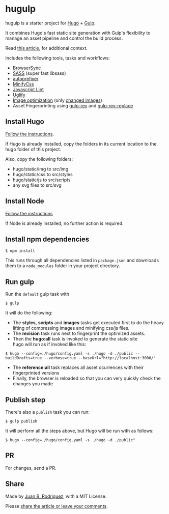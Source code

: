hugulp
======

hugulp is a starter project for [Hugo](http://gohugo.io) + [Gulp](http://gulpjs.com).

It combines Hugo's fast static site generation with Gulp's flexibility to manage an asset pipeline and control the build process.

Read [this article](http://jbrodriguez.io/mobile-friendly-website-2/), for additional context.

Includes the following tools, tasks and workflows:

- [BrowserSync](http://www.browsersync.io/)
- [SASS](http://sass-lang.com/) (super fast libsass)
- [autoprefixer](https://github.com/sindresorhus/gulp-autoprefixer)
- [MinifyCss](https://github.com/jonathanepollack/gulp-minify-css)
- [Javascript Lint](https://github.com/spalger/gulp-jshint)
- [Uglify](https://github.com/terinjokes/gulp-uglify)
- [Image optimization](https://github.com/sindresorhus/gulp-imagemin) (only [changed images](https://github.com/sindresorhus/gulp-changed))
- Asset Fingerprinting using [gulp-rev](https://github.com/sindresorhus/gulp-rev) and [gulp-rev-replace](https://github.com/jamesknelson/gulp-rev-replace)


## Install Hugo
[Follow the instructions](http://gohugo.io/#action).

If Hugo is already installed, copy the folders in its current location to the hugo folder of this project.

Also, copy the following folders:
- hugo/static/img to src/img
- hugo/static/css to src/styles
- hugo/static/js to src/scripts
- any svg files to src/svg

## Install Node
[Follow the instructions](https://nodejs.org)

If Node is already installed, no further action is required.

## Install npm dependencies
```
$ npm install
```

This runs through all dependencies listed in `package.json` and downloads them to a `node_modules` folder in your project directory.

## Run gulp
Run the `default` gulp task with

```
$ gulp
```

It will do the following:
- The **styles**, **scripts** and **images** tasks get executed first to do the heavy lifting of compressing images and minifying css/js files.
- The **revision** task runs next to fingerprint the optimized assets.
- Then the **hugo:all** task is invoked to generate the static site<br>
hugo will run as if invoked like this:
```
$ hugo --config=./hugo/config.yaml -s ./hugo -d ./public --buildDrafts=true --verbose=true --baseUrl="http://localhost:3000/"
```

- The **reference:all** task replaces all asset ocurrences with their fingerprinted versions
- Finally, the browser is reloaded so that you can very quickly check the changes you made

## Publish step
There's also a `publish` task you can run:

```
$ gulp publish
```

It will perform all the steps above, but Hugo will be run with as follows:
```
$ hugo --config=./hugo/config.yaml -s ./hugo -d ./public"
```

## PR
For changes, send a PR.


## Share
Made by [Juan B. Rodriguez](http://jbrodriguez.io), with a MIT License.

Please [share the article or leave your comments](http://jbrodriguez.io/mobile-friendly-website-2/).